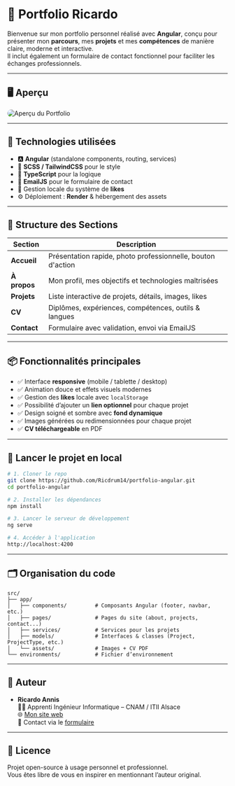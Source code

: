# 🚀 Portfolio Ricardo

Bienvenue sur mon portfolio personnel réalisé avec **Angular**, conçu pour présenter mon **parcours**, mes **projets** et mes **compétences** de manière claire, moderne et interactive.  
Il inclut également un formulaire de contact fonctionnel pour faciliter les échanges professionnels.

---

## 🖥️ Aperçu

<img src="assets/images/portfolio-preview.png" alt="Aperçu du Portfolio" style="max-width:100%; border-radius: 12px; box-shadow: 0 0 12px rgba(255,255,255,0.1);" />

---

## 🔧 Technologies utilisées

- 🅰️ **Angular** (standalone components, routing, services)
- 🎨 **SCSS / TailwindCSS** pour le style
- 🧠 **TypeScript** pour la logique
- 💌 **EmailJS** pour le formulaire de contact
- 💾 Gestion locale du système de **likes**
- ⚙️ Déploiement : **Render** & hébergement des assets

---

## 📁 Structure des Sections

| Section     | Description |
|-------------|-------------|
| **Accueil** | Présentation rapide, photo professionnelle, bouton d'action |
| **À propos** | Mon profil, mes objectifs et technologies maîtrisées |
| **Projets** | Liste interactive de projets, détails, images, likes |
| **CV**      | Diplômes, expériences, compétences, outils & langues |
| **Contact** | Formulaire avec validation, envoi via EmailJS |

---

## 📦 Fonctionnalités principales

- ✅ Interface **responsive** (mobile / tablette / desktop)
- ✅ Animation douce et effets visuels modernes
- ✅ Gestion des **likes** locale avec `localStorage`
- ✅ Possibilité d’ajouter un **lien optionnel** pour chaque projet
- ✅ Design soigné et sombre avec **fond dynamique**
- ✅ Images générées ou redimensionnées pour chaque projet
- ✅ **CV téléchargeable** en PDF

---

## 🚀 Lancer le projet en local

```bash
# 1. Cloner le repo
git clone https://github.com/Ricdrum14/portfolio-angular.git
cd portfolio-angular

# 2. Installer les dépendances
npm install

# 3. Lancer le serveur de développement
ng serve

# 4. Accéder à l'application
http://localhost:4200
```

---

## 🗂️ Organisation du code

```
src/
├── app/
│   ├── components/         # Composants Angular (footer, navbar, etc.)
│   ├── pages/              # Pages du site (about, projects, contact...)
│   ├── services/           # Services pour les projets
│   ├── models/             # Interfaces & classes (Project, ProjectType, etc.)
│   └── assets/             # Images + CV PDF
└── environments/           # Fichier d’environnement
```

---

## 💼 Auteur

- **Ricardo Annis**  
  👨‍💻 Apprenti Ingénieur Informatique – CNAM / ITII Alsace  
  🌐 [Mon site web](https://www.ricardoannisworks.com)  
  📧 Contact via le [formulaire](https://portfolio-ricardo.vercel.app/contact)

---

## 📜 Licence

Projet open-source à usage personnel et professionnel.  
Vous êtes libre de vous en inspirer en mentionnant l’auteur original.
